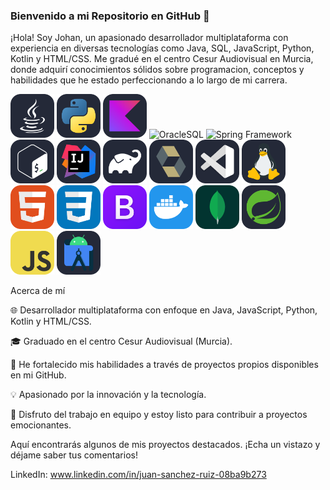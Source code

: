 

### Bienvenido a mi Repositorio en GitHub 👋
¡Hola! Soy Johan, un apasionado desarrollador multiplataforma con experiencia en diversas tecnologías como Java, SQL, JavaScript, Python, Kotlin y HTML/CSS. Me gradué en el centro Cesur Audiovisual en Murcia, donde adquirí conocimientos sólidos sobre programacion, conceptos y habilidades que he estado perfeccionando a lo largo de mi carrera.

<div>
    <img src="https://github.com/tandpfun/skill-icons/blob/main/icons/Java-Dark.svg" title="Java" alt="Java" width="70" height="70"/>
    <img src="https://github.com/tandpfun/skill-icons/blob/main/icons/Python-Dark.svg" title="Python" alt="Python" width="70" height="70"/>
    <img src="https://github.com/tandpfun/skill-icons/blob/main/icons/Kotlin-Dark.svg" title="Kotlin" alt="Kotlin" width="70" height="70"/>
    <img src="https://i.imgur.com/yFkUuqA.png" title="OracleSQL" alt="OracleSQL" width="70" height="70"/>
    <img src="https://i.imgur.com/Y7Rp14Q.png" title="Spring Framework" alt="Spring Framework" width="70" height="70"/>
    <img src="https://github.com/tandpfun/skill-icons/blob/main/icons/Bash-Dark.svg" title="Bash" alt="Bash" width="70" height="70"/>
    <img src="https://github.com/tandpfun/skill-icons/blob/main/icons/Idea-Dark.svg" title="IntelliJ IDEA" alt="IntelliJ IDEA" width="70" height="70"/>
    <img src="https://github.com/tandpfun/skill-icons/blob/main/icons/Gradle-Dark.svg" title="Gradle" alt="Gradle" width="70" height="70"/>
    <img src="https://github.com/tandpfun/skill-icons/blob/main/icons/Hibernate-Dark.svg" title="Hibernate" alt="Hibernate" width="70" height="70"/>
    <img src="https://github.com/tandpfun/skill-icons/blob/main/icons/VSCode-Dark.svg" title="Visual Studio Code" alt="Visual Studio Code" width="70" height="70"/>
    <img src="https://github.com/tandpfun/skill-icons/blob/main/icons/Linux-Dark.svg" title="Linux" alt="Linux" width="70" height="70"/>
    <img src="https://github.com/tandpfun/skill-icons/blob/main/icons/HTML.svg" title="HTML5" alt="HTML" width="70" height="70"/>
    <img src="https://github.com/tandpfun/skill-icons/blob/main/icons/CSS.svg" title="CSS3" alt="CSS" width="70" height="70"/>
    <img src="https://github.com/tandpfun/skill-icons/blob/main/icons/Bootstrap.svg" title="BootStrap" alt="BootStrap" width="70" height="70"/>
    <img src="https://github.com/tandpfun/skill-icons/blob/main/icons/Docker.svg" title="Docker" alt="Docker" width="70" height="70"/>
    <img src="https://github.com/tandpfun/skill-icons/blob/main/icons/MongoDB.svg" title="MongoDB" alt="MongoDB" width="70" height="70"/>
    <img src="https://github.com/tandpfun/skill-icons/blob/main/icons/Spring-Dark.svg" title="Spring Boot" alt="Spring Boot" width="70" height="70"/>
    <img src="https://github.com/tandpfun/skill-icons/blob/main/icons/JavaScript.svg" title="JavaScript" alt="JavaScript" width="70" height="70"/>
    <img src="https://github.com/tandpfun/skill-icons/blob/main/icons/AndroidStudio-Dark.svg" title="Android Studio" alt="Android Studio" width="70" height="70"/>
</div>



Acerca de mí



🌐 Desarrollador multiplataforma con enfoque en Java, JavaScript, Python, Kotlin y HTML/CSS.




🎓 Graduado en el centro Cesur Audiovisual (Murcia).




💼 He fortalecido mis habilidades a través de proyectos propios disponibles en mi GitHub.




💡 Apasionado por la innovación y la tecnología.




👥 Disfruto del trabajo en equipo y estoy listo para contribuir a proyectos emocionantes.



Aquí encontrarás algunos de mis proyectos destacados. ¡Echa un vistazo y déjame saber tus comentarios!


LinkedIn: www.linkedin.com/in/juan-sanchez-ruiz-08ba9b273


